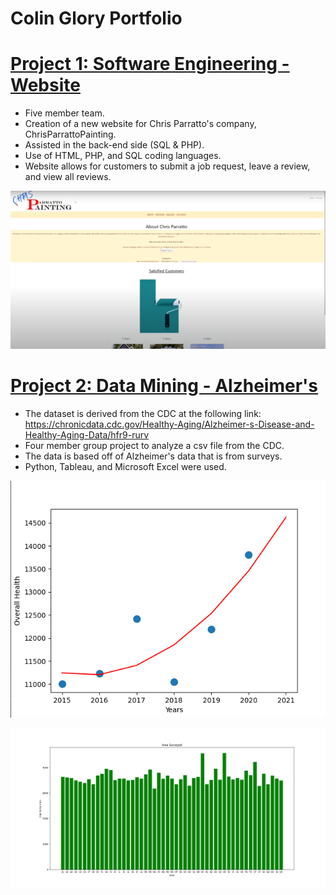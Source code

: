 # Colin Glory Portfolio

# [Project 1: Software Engineering - Website](https://github.com/gloryc34/ChrisParrattoPainting.com.git)
* Five member team.
* Creation of a new website for Chris Parratto's company, ChrisParrattoPainting.
* Assisted in the back-end side (SQL & PHP).
* Use of HTML, PHP, and SQL coding languages.
* Website allows for customers to submit a job request, leave a review, and view all reviews.

![](/images/cpPainting.png)

# [Project 2: Data Mining - Alzheimer's](https://github.com/gloryc34/Alzheimer-s_DataMining.git)
* The dataset is derived from the CDC at the following link: https://chronicdata.cdc.gov/Healthy-Aging/Alzheimer-s-Disease-and-Healthy-Aging-Data/hfr9-rurv
* Four member group project to analyze a csv file from the CDC.
* The data is based off of Alzheimer's data that is from surveys.
* Python, Tableau, and Microsoft Excel were used.

![](/images/overall_health_prediction_2021.png)

![](/images/SURVEYED_STATE.png)
